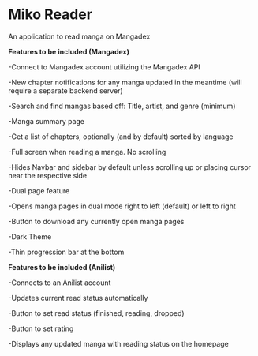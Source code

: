 # Miko Reader

An application to read manga on Mangadex

**Features to be included (Mangadex)**

-Connect to Mangadex account utilizing the Mangadex API

-New chapter notifications for any manga updated in the meantime (will require a separate backend server)

-Search and find mangas based off: Title, artist, and genre (minimum)

-Manga summary page

-Get a list of chapters, optionally (and by default) sorted by language

-Full screen when reading a manga. No scrolling

-Hides Navbar and sidebar by default unless scrolling up or placing cursor near the respective side

-Dual page feature

-Opens manga pages in dual mode right to left (default) or left to right

-Button to download any currently open manga pages

-Dark Theme

-Thin progression bar at the bottom

**Features to be included (Anilist)**

-Connects to an Anilist account

-Updates current read status automatically

-Button to set read status (finished, reading, dropped)

-Button to set rating

-Displays any updated manga with reading status on the homepage
